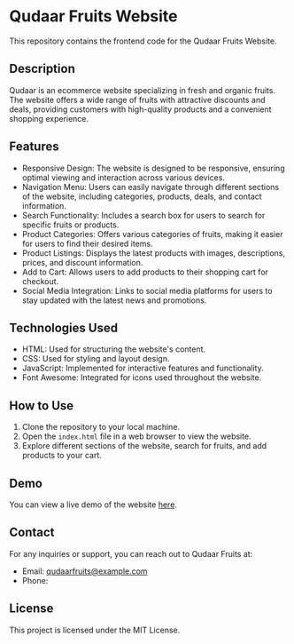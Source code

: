 
# Qudaar Fruits Website

This repository contains the frontend code for the Qudaar Fruits Website.

## Description

Qudaar is an ecommerce website specializing in fresh and organic fruits. The website offers a wide range of fruits with attractive discounts and deals, providing customers with high-quality products and a convenient shopping experience.

## Features

- Responsive Design: The website is designed to be responsive, ensuring optimal viewing and interaction across various devices.
- Navigation Menu: Users can easily navigate through different sections of the website, including categories, products, deals, and contact information.
- Search Functionality: Includes a search box for users to search for specific fruits or products.
- Product Categories: Offers various categories of fruits, making it easier for users to find their desired items.
- Product Listings: Displays the latest products with images, descriptions, prices, and discount information.
- Add to Cart: Allows users to add products to their shopping cart for checkout.
- Social Media Integration: Links to social media platforms for users to stay updated with the latest news and promotions.

## Technologies Used

- HTML: Used for structuring the website's content.
- CSS: Used for styling and layout design.
- JavaScript: Implemented for interactive features and functionality.
- Font Awesome: Integrated for icons used throughout the website.

## How to Use

1. Clone the repository to your local machine.
2. Open the `index.html` file in a web browser to view the website.
3. Explore different sections of the website, search for fruits, and add products to your cart.

## Demo

You can view a live demo of the website [here](#).

## Contact

For any inquiries or support, you can reach out to Qudaar Fruits at:
- Email: qudaarfruits@example.com
- Phone: 

## License

This project is licensed under the MIT License.
